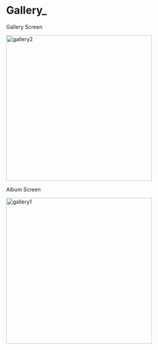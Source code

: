 # Gallery_

Gallery Screen

<img width="392" alt="gallery2" src="https://github.com/user-attachments/assets/dabbbd5e-fd64-4172-9286-1fa1dd215f06">

Album Screen


<img width="392" alt="gallery1" src="https://github.com/user-attachments/assets/13102939-3a68-499c-a523-fffb452d4edc">
